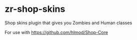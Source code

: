 # zr-shop-skins
Shop skins plugin that gives you Zombies and Human classes

For use with https://github.com/hlmod/Shop-Core
